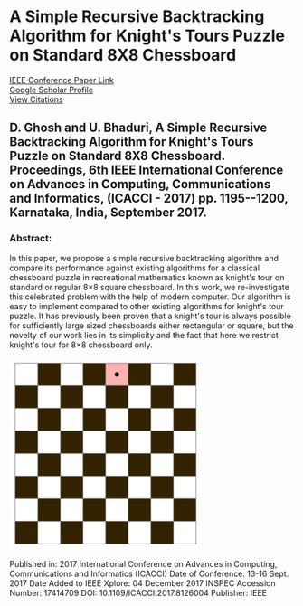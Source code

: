# A Simple Recursive Backtracking Algorithm for Knight's Tours Puzzle on Standard 8X8 Chessboard
[IEEE Conference Paper Link](https://ieeexplore.ieee.org/abstract/document/8126004)
</br>
[Google Scholar Profile](https://scholar.google.com/citations?user=MaJJ1PYAAAAJ&hl=en#)
</br>
[View Citations](https://scholar.google.co.in/scholar?oi=bibs&hl=en&cites=11978541075388951494&as_sdt=5)


## D. Ghosh and U. Bhaduri, A Simple Recursive Backtracking Algorithm for Knight's Tours Puzzle on Standard 8X8 Chessboard. Proceedings, 6th IEEE International Conference on Advances in Computing, Communications and Informatics, (ICACCI - 2017) pp. 1195--1200, Karnataka, India, September 2017.


### Abstract:
In this paper, we propose a simple recursive backtracking algorithm and compare its performance against existing algorithms for a classical chessboard puzzle in recreational mathematics known as knight's tour on standard or regular 8×8 square chessboard. In this work, we re-investigate this celebrated problem with the help of modern computer. Our algorithm is easy to implement compared to other existing algorithms for knight's tour puzzle. It has previously been proven that a knight's tour is always possible for sufficiently large sized chessboards either rectangular or square, but the novelty of our work lies in its simplicity and the fact that here we restrict knight's tour for 8×8 chessboard only.


![](Knight's_tour_anim_3.gif)


Published in: 2017 International Conference on Advances in Computing, Communications and Informatics (ICACCI)
Date of Conference: 13-16 Sept. 2017
Date Added to IEEE Xplore: 04 December 2017
INSPEC Accession Number: 17414709
DOI: 10.1109/ICACCI.2017.8126004
Publisher: IEEE
